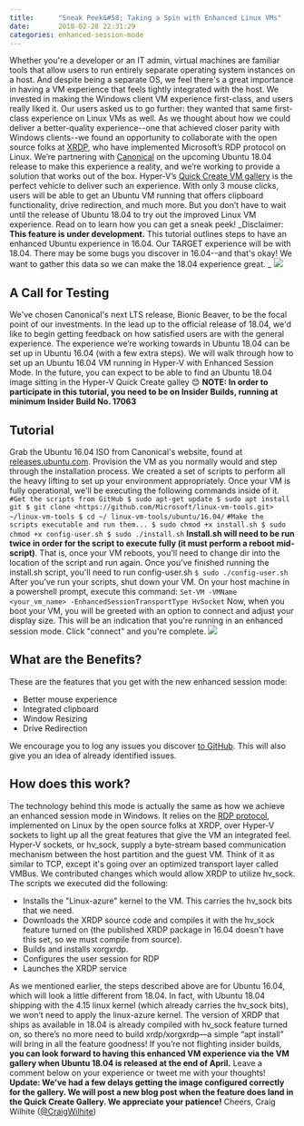```yaml
---
title:      "Sneak Peek&#58; Taking a Spin with Enhanced Linux VMs"
date:       2018-02-28 22:31:29
categories: enhanced-session-mode
---
```

Whether you're a developer or an IT admin, virtual machines are familiar tools that allow users to run entirely separate operating system instances on a host. And despite being a separate OS, we feel there's a great importance in having a VM experience that feels tightly integrated with the host. We invested in making the Windows client VM experience first-class, and users really liked it. Our users asked us to go further: they wanted that same first-class experience on Linux VMs as well. As we thought about how we could deliver a better-quality experience--one that achieved closer parity with Windows clients--we found an opportunity to collaborate with the open source folks at [XRDP](https://github.com/neutrinolabs/xrdp), who have implemented Microsoft’s RDP protocol on Linux. We’re partnering with [Canonical](https://www.canonical.com/) on the upcoming Ubuntu 18.04 release to make this experience a reality, and we’re working to provide a solution that works out of the box. Hyper-V’s [Quick Create VM gallery](https://blogs.technet.microsoft.com/virtualization/2017/07/26/hyper-v-virtual-machine-gallery-and-networking-improvements/) is the perfect vehicle to deliver such an experience. With only 3 mouse clicks, users will be able to get an Ubuntu VM running that offers clipboard functionality, drive redirection, and much more. But you don’t have to wait until the release of Ubuntu 18.04 to try out the improved Linux VM experience. Read on to learn how you can get a sneak peek! _Disclaimer: **This feature is under development.** This tutorial outlines steps to have an enhanced Ubuntu experience in 16.04. Our TARGET experience will be with 18.04. There may be some bugs you discover in 16.04--and that's okay! We want to gather this data so we can make the 18.04 experience great. _ [![](https://msdnshared.blob.core.windows.net/media/2018/02/copy-paste.gif)](https://msdnshared.blob.core.windows.net/media/2018/02/copy-paste.gif)

## **A Call for Testing**

We've chosen Canonical's next LTS release, Bionic Beaver, to be the focal point of our investments. In the lead up to the official release of 18.04, we'd like to begin getting feedback on how satisfied users are with the general experience. The experience we’re working towards in Ubuntu 18.04 can be set up in Ubuntu 16.04 (with a few extra steps). We will walk through how to set up an Ubuntu 16.04 VM running in Hyper-V with Enhanced Session Mode. In the future, you can expect to be able to find an Ubuntu 18.04 image sitting in the Hyper-V Quick Create galley 😊 **NOTE: In order to participate in this tutorial, you need to be on Insider Builds, running at minimum Insider Build No. 17063**

## **Tutorial**

Grab the Ubuntu 16.04 ISO from Canonical's website, found at [releases.ubuntu.com](http://releases.ubuntu.com/16.04.3/ubuntu-16.04.3-desktop-amd64.iso). Provision the VM as you normally would and step through the installation process. We created a set of scripts to perform all the heavy lifting to set up your environment appropriately. Once your VM is fully operational, we'll be executing the following commands inside of it. `#Get the scripts from GitHub $ sudo apt-get update $ sudo apt install git $ git clone <https://github.com/Microsoft/linux-vm-tools.git> ~/linux-vm-tools $ cd ~/ linux-vm-tools/ubuntu/16.04/` `#Make the scripts executable and run them... $ sudo chmod +x install.sh $ sudo chmod +x config-user.sh $ sudo ./install.sh` **Install.sh will need to be run twice in order for the script to execute fully (it must perform a reboot mid-script)**. That is, once your VM reboots, you'll need to change dir into the location of the script and run again. Once you've finished running the install.sh script, you'll need to run config-user.sh `$ sudo ./config-user.sh` After you've run your scripts, shut down your VM. On your host machine in a powershell prompt, execute this command: `Set-VM -VMName <your_vm_name> -EnhancedSessionTransportType HvSocket` Now, when you boot your VM, you will be greeted with an option to connect and adjust your display size. This will be an indication that you're running in an enhanced session mode. Click "connect" and you're complete. [![](https://msdnshared.blob.core.windows.net/media/2018/02/enhancedmode.png)](https://msdnshared.blob.core.windows.net/media/2018/02/enhancedmode.png)

## What are the Benefits?

These are the features that you get with the new enhanced session mode: 

  * Better mouse experience
  * Integrated clipboard
  * Window Resizing
  * Drive Redirection

We encourage you to log any issues you discover [to GitHub](https://github.com/jterry75/xrdp-init/issues). This will also give you an idea of already identified issues. 

## How does this work?

The technology behind this mode is actually the same as how we achieve an enhanced session mode in Windows. It relies on the [RDP protocol](https://msdn.microsoft.com/en-us/library/aa383015\(v=vs.85\).aspx), implemented on Linux by the open source folks at XRDP, over Hyper-V sockets to light up all the great features that give the VM an integrated feel. Hyper-V sockets, or hv_sock, supply a byte-stream based communication mechanism between the host partition and the guest VM. Think of it as similar to TCP, except it's going over an optimized transport layer called VMBus. We contributed changes which would allow XRDP to utilize hv_sock. The scripts we executed did the following: 

  * Installs the "Linux-azure" kernel to the VM. This carries the hv_sock bits that we need.
  * Downloads the XRDP source code and compiles it with the hv_sock feature turned on (the published XRDP package in 16.04 doesn't have this set, so we must compile from source).
  * Builds and installs xorgxrdp.
  * Configures the user session for RDP
  * Launches the XRDP service

As we mentioned earlier, the steps described above are for Ubuntu 16.04, which will look a little different from 18.04. In fact, with Ubuntu 18.04 shipping with the 4.15 linux kernel (which already carries the hv_sock bits), we won’t need to apply the linux-azure kernel. The version of XRDP that ships as available in 18.04 is already compiled with hv_sock feature turned on, so there’s no more need to build xrdp/xorgxrdp—a simple “apt install” will bring in all the feature goodness! If you’re not flighting insider builds, **you can look forward to having this enhanced VM experience via the VM gallery when Ubuntu 18.04 is released at the end of April.** Leave a comment below on your experience or tweet me with your thoughts! ****Update: We've had a few delays getting the image configured correctly for the gallery. We will post a new blog post when the feature does land in the Quick Create Gallery. We appreciate your patience!**** Cheers, Craig Wilhite ([@CraigWilhite](https://twitter.com/CraigWilhite))
